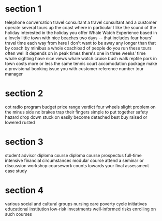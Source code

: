 # section 1

telephone conversation
travel consultant
a travel consultant and a customer
operate several tours up the coast
where in particular
I like the sound of the holiday
interested in the holiday you offer
Whale Watch Experience
based in a lovely little town with nice beaches
two days -- that includes four hours' travel time each way from here
I don't want to be away any longer than that
by coach
by minibus
a whole coachload of people
do you run these tours often
well it depends on
in peak times
there's one in three weeks' time
whale sighting
have nice views
whale watch cruise
bush walk
reptile park in town
costs more or less the same
tennis court
accomodation package
make a provisional booking
issue you with
customer reference number
tour manager

# section 2

cot
radio program
budget price range
verdict
four wheels
slight problem
on the minus side
no brakes
trap their fingers
simple to put together
safety hazard
drop down
stuck on
easily become detached
best buy
raised or lowered
rusted

# section 3

student advisor
diploma course
diploma course prospectus
full-time intensive
financial circumstances
modular course
attend a seminar or discussion workshop
coursework
counts towards your final assessment
case study

# section 4

various social and cultural groups
nursing care
poverty cycle
initiatives
educational institution
low-risk investments
well-informed risks
enrolling on such courses
